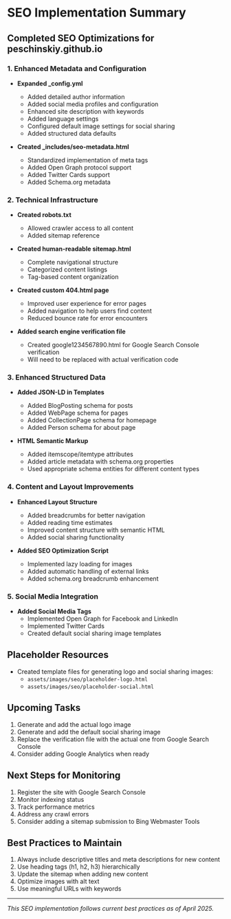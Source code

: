 # SEO Implementation Summary

## Completed SEO Optimizations for peschinskiy.github.io

### 1. Enhanced Metadata and Configuration
- **Expanded _config.yml**
  - Added detailed author information
  - Added social media profiles and configuration
  - Enhanced site description with keywords
  - Added language settings
  - Configured default image settings for social sharing
  - Added structured data defaults

- **Created _includes/seo-metadata.html**
  - Standardized implementation of meta tags
  - Added Open Graph protocol support
  - Added Twitter Cards support
  - Added Schema.org metadata

### 2. Technical Infrastructure
- **Created robots.txt**
  - Allowed crawler access to all content
  - Added sitemap reference

- **Created human-readable sitemap.html**
  - Complete navigational structure
  - Categorized content listings
  - Tag-based content organization

- **Created custom 404.html page**
  - Improved user experience for error pages
  - Added navigation to help users find content
  - Reduced bounce rate for error encounters

- **Added search engine verification file**
  - Created google1234567890.html for Google Search Console verification
  - Will need to be replaced with actual verification code

### 3. Enhanced Structured Data
- **Added JSON-LD in Templates**
  - Added BlogPosting schema for posts
  - Added WebPage schema for pages
  - Added CollectionPage schema for homepage
  - Added Person schema for about page

- **HTML Semantic Markup**
  - Added itemscope/itemtype attributes
  - Added article metadata with schema.org properties
  - Used appropriate schema entities for different content types

### 4. Content and Layout Improvements
- **Enhanced Layout Structure**
  - Added breadcrumbs for better navigation
  - Added reading time estimates
  - Improved content structure with semantic HTML
  - Added social sharing functionality

- **Added SEO Optimization Script**
  - Implemented lazy loading for images
  - Added automatic handling of external links
  - Added schema.org breadcrumb enhancement

### 5. Social Media Integration
- **Added Social Media Tags**
  - Implemented Open Graph for Facebook and LinkedIn
  - Implemented Twitter Cards
  - Created default social sharing image templates

## Placeholder Resources
- Created template files for generating logo and social sharing images:
  - `assets/images/seo/placeholder-logo.html`
  - `assets/images/seo/placeholder-social.html`

## Upcoming Tasks
1. Generate and add the actual logo image
2. Generate and add the default social sharing image
3. Replace the verification file with the actual one from Google Search Console
4. Consider adding Google Analytics when ready

## Next Steps for Monitoring
1. Register the site with Google Search Console
2. Monitor indexing status
3. Track performance metrics
4. Address any crawl errors
5. Consider adding a sitemap submission to Bing Webmaster Tools

## Best Practices to Maintain
1. Always include descriptive titles and meta descriptions for new content
2. Use heading tags (h1, h2, h3) hierarchically
3. Update the sitemap when adding new content
4. Optimize images with alt text
5. Use meaningful URLs with keywords

---

*This SEO implementation follows current best practices as of April 2025.*